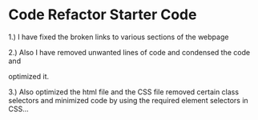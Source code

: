 # Code Refactor Starter Code

1.) I have fixed the broken links to various sections of the webpage

2.) Also I have removed unwanted lines of code and condensed the code and

optimized it.

3.) Also optimized the html file and the CSS file removed certain class selectors
and minimized code by using the required element selectors in CSS...




